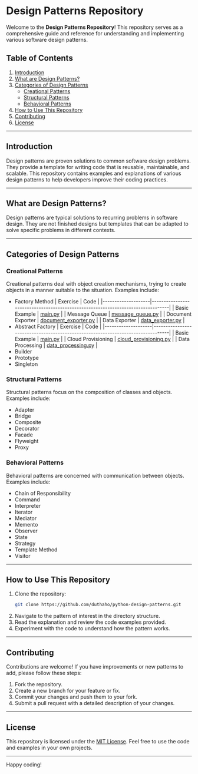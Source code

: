 # Design Patterns Repository

Welcome to the **Design Patterns Repository**! This repository serves as a comprehensive guide and reference for understanding and implementing various software design patterns.

## Table of Contents
1. [Introduction](#introduction)
2. [What are Design Patterns?](#what-are-design-patterns)
3. [Categories of Design Patterns](#categories-of-design-patterns)
    - [Creational Patterns](#creational-patterns)
    - [Structural Patterns](#structural-patterns)
    - [Behavioral Patterns](#behavioral-patterns)
4. [How to Use This Repository](#how-to-use-this-repository)
5. [Contributing](#contributing)
6. [License](#license)

---

## Introduction

Design patterns are proven solutions to common software design problems. They provide a template for writing code that is reusable, maintainable, and scalable. This repository contains examples and explanations of various design patterns to help developers improve their coding practices.

---

## What are Design Patterns?

Design patterns are typical solutions to recurring problems in software design. They are not finished designs but templates that can be adapted to solve specific problems in different contexts.

---

## Categories of Design Patterns

### Creational Patterns
Creational patterns deal with object creation mechanisms, trying to create objects in a manner suitable to the situation. Examples include:
- Factory Method
    | Exercise           | Code                                                                            |
    |--------------------|---------------------------------------------------------------------------------|
    | Basic Example      | [main.py](./creational/01-factory-method/main.py)                               |
    | Message Queue      | [message_queue.py](./creational/01-factory-method/message_queue.py)             |
    | Document Exporter  | [document_exporter.py](./creational/01-factory-method/document_exporter.py)     |
    | Data Exporter      | [data_exporter.py](./creational/01-factory-method/exporter/data_exporter.py)    |
- Abstract Factory
    | Exercise           | Code                                                                            |
    |--------------------|---------------------------------------------------------------------------------|
    | Basic Example      | [main.py](./creational/02-abstract-factory/main.py)                             |
    | Cloud Provisioning | [cloud_provisioning.py](./creational/02-abstract-factory/cloud_provisioning.py) |
    | Data Processing    | [data_processing.py](./creational/02-abstract-factory/data_processing.py)       |
- Builder
- Prototype
- Singleton

### Structural Patterns
Structural patterns focus on the composition of classes and objects. Examples include:
- Adapter
- Bridge
- Composite
- Decorator
- Facade
- Flyweight
- Proxy

### Behavioral Patterns
Behavioral patterns are concerned with communication between objects. Examples include:
- Chain of Responsibility
- Command
- Interpreter
- Iterator
- Mediator
- Memento
- Observer
- State
- Strategy
- Template Method
- Visitor

---

## How to Use This Repository

1. Clone the repository:
    ```bash
    git clone https://github.com/duthaho/python-design-patterns.git
    ```
2. Navigate to the pattern of interest in the directory structure.
3. Read the explanation and review the code examples provided.
4. Experiment with the code to understand how the pattern works.

---

## Contributing

Contributions are welcome! If you have improvements or new patterns to add, please follow these steps:
1. Fork the repository.
2. Create a new branch for your feature or fix.
3. Commit your changes and push them to your fork.
4. Submit a pull request with a detailed description of your changes.

---

## License

This repository is licensed under the [MIT License](LICENSE). Feel free to use the code and examples in your own projects.

---

Happy coding!